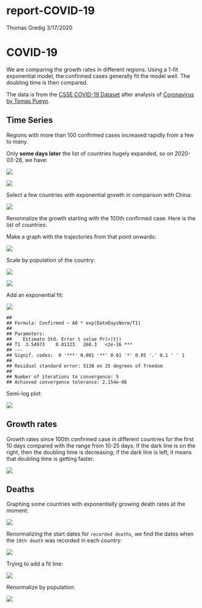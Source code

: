 report-COVID-19
================
Thomas Gredig
3/17/2020

# COVID-19

We are comparing the growth rates in different regions. Using a 1-fit
exponential model, the confirmed cases generally fit the model well. The
doubling time is then compared.

The data is from the [CSSE COVID-19
Dataset](https://github.com/CSSEGISandData/COVID-19) after analysis of
[Coronavirus by Tomas
Pueyo](https://medium.com/@tomaspueyo/coronavirus-act-today-or-people-will-die-f4d3d9cd99ca).

## Time Series

Regions with more than 100 confirmed cases increased rapidly from a few
to many.

Only **some days later** the list of countries hugely expanded, so on
2020-03-28, we have:

![](README_files/figure-gfm/unnamed-chunk-3-1.png)<!-- -->

![](README_files/figure-gfm/unnamed-chunk-4-1.png)<!-- -->

Select a few countries with exponential growth in comparison with China:

![](README_files/figure-gfm/unnamed-chunk-5-1.png)<!-- -->

Renormalize the growth starting with the 100th confirmed case. Here is
the list of countries:

Make a graph with the trajectories from that point onwards:

![](README_files/figure-gfm/unnamed-chunk-7-1.png)<!-- -->

Scale by population of the country:

![](README_files/figure-gfm/unnamed-chunk-8-1.png)<!-- -->

![](README_files/figure-gfm/unnamed-chunk-9-1.png)<!-- -->

Add an exponential fit:

![](README_files/figure-gfm/unnamed-chunk-10-1.png)<!-- -->

    ## 
    ## Formula: Confirmed ~ A0 * exp(DateDaysNorm/T1)
    ## 
    ## Parameters:
    ##    Estimate Std. Error t value Pr(>|t|)    
    ## T1  3.54973    0.01323   268.3   <2e-16 ***
    ## ---
    ## Signif. codes:  0 '***' 0.001 '**' 0.01 '*' 0.05 '.' 0.1 ' ' 1
    ## 
    ## Residual standard error: 5130 on 25 degrees of freedom
    ## 
    ## Number of iterations to convergence: 5 
    ## Achieved convergence tolerance: 2.154e-06

Semi-log plot:

![](README_files/figure-gfm/unnamed-chunk-11-1.png)<!-- -->

## Growth rates

Growth rates since 100th confirmed case in different countries for the
first 10 days compared with the range from 10-25 days. If the dark line
is on the right, then the doubling time is decreasing; if the dark line
is left, it means that doubling time is getting faster.

![](README_files/figure-gfm/unnamed-chunk-12-1.png)<!-- -->

## Deaths

Graphing some countries with exponentially growing death rates at the
moment:

![](README_files/figure-gfm/unnamed-chunk-14-1.png)<!-- -->

Renormalizing the start dates for `recorded deaths`, we find the dates
when the `10th death` was recorded in each country:

![](README_files/figure-gfm/unnamed-chunk-17-1.png)<!-- -->

Trying to add a fit line:

![](README_files/figure-gfm/unnamed-chunk-18-1.png)<!-- -->

Renormalize by population:

![](README_files/figure-gfm/unnamed-chunk-19-1.png)<!-- -->

